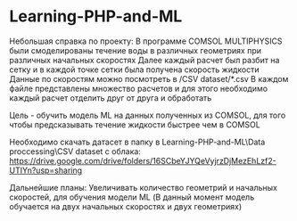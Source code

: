 # Learning-PHP-and-ML
Небольшая справка по проекту:
В программе COMSOL MULTIPHYSICS были смоделированы течение воды в различных геометриях при различных начальных скоростях
Далее каждый расчет был разбит на сетку и в каждой точке сетки была получена скорость жидкости
Данные по скоростям можно посмотреть в /CSV dataset/*.csv
В каждом файле представлены множество расчетов и для этого необходимо каждый расчет отделить друг от друга и обработать

Цель - обучить модель ML на данных полученных из COMSOL, для того чтобы предсказывать течение жидкости быстрее чем в COMSOL

Необходимо скачать датасет в папку в Learning-PHP-and-ML\Data proccessing\CSV dataset с облака:
https://drive.google.com/drive/folders/16SCbeYJYQeVyjrzDjMezEhLzf2-UTIYn?usp=sharing

Дальнейшие планы:
Увеличивать количество геометрий и начальных скоростей, для обучения модели ML (В данный момент модель обучается на двух начальных скоростях и двух геометриях)
